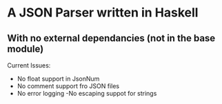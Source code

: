 # A JSON Parser written in Haskell
## With no external dependancies (not in the base module)

Current Issues:
- No float support in JsonNum
- No comment support fro JSON files
- No error logging
-No escaping suppot for strings